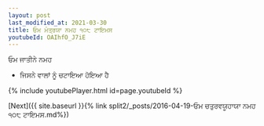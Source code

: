 ```yaml
---
layout: post
last_modified_at: 2021-03-30
title: ਓਮ ਮੰਤ੍ਰਯਾ ਨਮਹ ੧੦੮ ਟਾਇਮਸ
youtubeId: OAIhfO_J7iE
---
```

 
 
 ਓਮ ਜਾਤੀਨੇ ਨਮਹ  
 
 -  ਜਿਸਨੇ ਵਾਲਾਂ ਨੂੰ ਚਟਾਇਆ ਹੋਇਆ ਹੈ 
 
  
 
  
 
 
 
 
 
 


{% include youtubePlayer.html id=page.youtubeId %}
 
[Next]({{ site.baseurl }}{% link  split2/_posts/2016-04-19-ਓਮ ਚਤੁਰਵਯੂਹਾਯਾ ਨਮਹ ੧੦੮ ਟਾਇਮਸ.md%})
 
